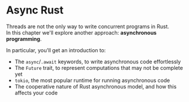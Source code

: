 # Async Rust

Threads are not the only way to write concurrent programs in Rust.\
In this chapter we'll explore another approach: **asynchronous programming**.

In particular, you'll get an introduction to:

- The `async`/`.await` keywords, to write asynchronous code effortlessly
- The `Future` trait, to represent computations that may not be complete yet
- `tokio`, the most popular runtime for running asynchronous code
- The cooperative nature of Rust asynchronous model, and how this affects your code
